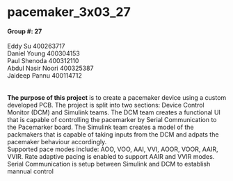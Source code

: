 # pacemaker_3x03_27

**Group #: 27** <br>
<br>
Eddy Su             400263717 <br>
Daniel Young        400304153 <br>
Paul Shenoda        400312110 <br>
Abdul Nasir Noori   400325387 <br>
Jaideep Pannu       400114712 <br>
<br>        
**The purpose of this project** is to create a pacemaker device using a custom developed PCB. 
The project is split into two sections: Device Control Monitor (DCM) and Simulink teams. 
The DCM team creates a functional UI that is capable of controlling the pacemarker by Serial Communication to the Pacemarker board.
The Simulink team creates a model of the packmakers that is capable of taking inputs from the DCM and adpats the pacemaker behaviour accordingly. 
<br>
Supported pace modes include: AOO, VOO, AAI, VVI, AOOR, VOOR, AAIR, VVIR. 
Rate adaptive pacing is enabled to support AAIR and VVIR modes. 
Serial Communication is setup between Simulink and DCM to establish mannual control
